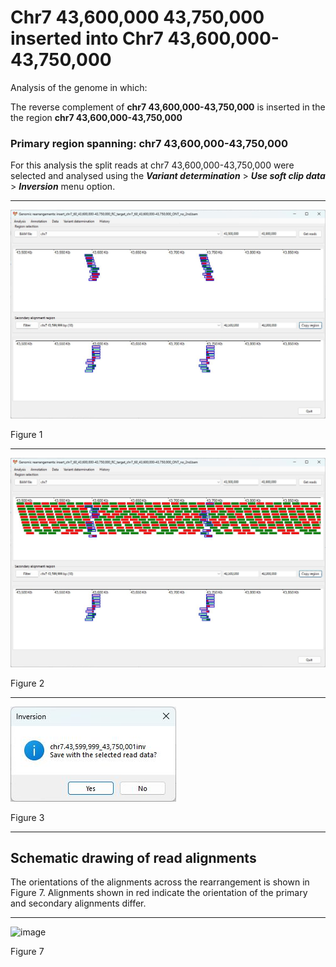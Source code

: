 # Chr7 43,600,000 43,750,000  inserted into Chr7 43,600,000-43,750,000

Analysis of the genome in which: 

The reverse complement of **chr7 43,600,000-43,750,000** is inserted in the the region **chr7 43,600,000-43,750,000**

### Primary region spanning: chr7 43,600,000-43,750,000 

For this analysis the split reads at chr7 43,600,000-43,750,000 were selected and analysed using the ___Variant determination___ > ___Use soft clip data___ > ___Inversion___ menu option.<hr />

![image](images/insert_chr7_60_43,600,000-43,750,000_RC_target_chr7_60_43,600,000-43,750,000_ONT_no_2nd_1.jpg)

Figure 1

<hr />

![image](images/insert_chr7_60_43,600,000-43,750,000_RC_target_chr7_60_43,600,000-43,750,000_ONT_no_2nd_1_all.jpg)

Figure 2

<hr />

![image](images/insert_chr7_60_43,600,000-43,750,000_RC_target_chr7_60_43,600,000-43,750,000_ONT_no_2nd_1_results.jpg)

Figure 3

<hr />

## Schematic drawing of read alignments

The orientations of the alignments across the rearrangement is shown in Figure 7. Alignments shown in red indicate the orientation of the primary and secondary alignments differ.

<hr />

![image](images/jpg)

Figure 7